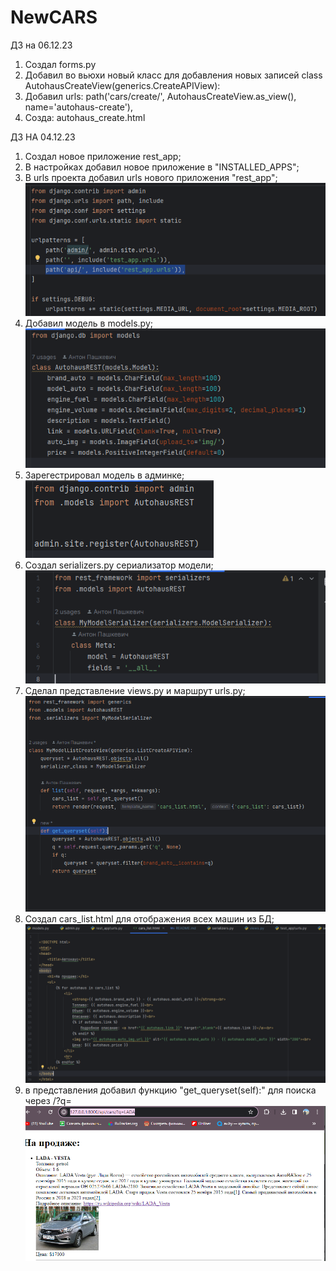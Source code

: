 # NewCARS
ДЗ на 06.12.23
1. Создал forms.py
2. Добавил во вьюхи новый класс для добавления новых записей
class AutohausCreateView(generics.CreateAPIView):
3. Добавил urls:
path('cars/create/', AutohausCreateView.as_view(), name='autohaus-create'),
4. Созда: 
autohaus_create.html

ДЗ НА 04.12.23
1. Создал новое приложение rest_app;
2. В настройках добавил новое приложение в "INSTALLED_APPS";
3. В urls проекта добавил urls нового приложения "rest_app";
![img_6.png](img_6.png)
4. Добавил модель в models.py;
![img_4.png](img_4.png)
5. Зарегестрировал модель в админке;
![img_5.png](img_5.png)
6. Создал serializers.py сериализатор модели;
![img_1.png](img_1.png)
7. Сделал представление views.py и маршрут urls.py;
![img_3.png](img_3.png)
8. Создал cars_list.html для отображения всех машин из БД;
![img_2.png](img_2.png)
9. в представления добавил функцию "get_queryset(self):" для поиска через /?q=
![img.png](img.png)